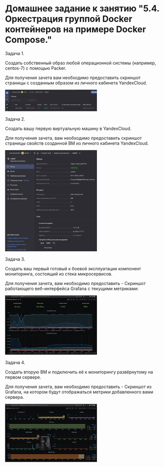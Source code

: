 # Домашнее задание к занятию "5.4. Оркестрация группой Docker контейнеров на примере Docker Compose."  

Задача 1.

Создать собственный образ любой операционной системы (например, centos-7) с помощью Packer.  

Для получения зачета вам необходимо предоставить скриншот страницы с созданным образом из личного кабинета YandexCloud.  

<img
  src="https://github.com/Serg2211/devops-netology/blob/main/dz/virt-docker-compose/images/1.png"
  alt="image 1.png"
  title="image 1.png"
  style="display: inline-block; margin: 0 auto; max-width: 300px">

Задача 2.

Создать вашу первую виртуальную машину в YandexCloud.  

Для получения зачета, вам необходимо предоставить cкриншот страницы свойств созданной ВМ из личного кабинета YandexCloud.  

<img
  src="https://github.com/Serg2211/devops-netology/blob/main/dz/virt-docker-compose/images/2.png"
  alt="image 2.png"
  title="image 2.png"
  style="display: inline-block; margin: 0 auto; max-width: 300px">
  
Задача 3.

Создать ваш первый готовый к боевой эксплуатации компонент мониторинга, состоящий из стека микросервисов.  

Для получения зачета, вам необходимо предоставить - Скриншот работающего веб-интерфейса Grafana с текущими метриками:  

<img
  src="https://github.com/Serg2211/devops-netology/blob/main/dz/virt-docker-compose/images/3.png"
  alt="image 3.png"
  title="image 3.png"
  style="display: inline-block; margin: 0 auto; max-width: 300px">
  
Задача 4.

Создать вторую ВМ и подключить её к мониторингу развёрнутому на первом сервере.  

Для получения зачета, вам необходимо предоставить - Скриншот из Grafana, на котором будут отображаться метрики добавленного вами сервера.  

<img
  src="https://github.com/Serg2211/devops-netology/blob/main/dz/virt-docker-compose/images/4.png"
  alt="image 4.png"
  title="image 4.png"
  style="display: inline-block; margin: 0 auto; max-width: 300px">
  